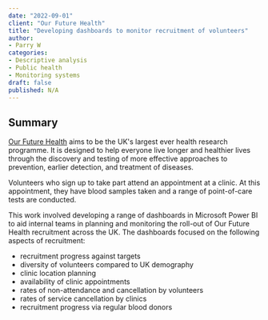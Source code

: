 ```yaml
---
date: "2022-09-01"
client: "Our Future Health"
title: "Developing dashboards to monitor recruitment of volunteers"
author:
- Parry W
categories:
- Descriptive analysis
- Public health
- Monitoring systems
draft: false
published: N/A
---
```


## Summary

<a href="https://ourfuturehealth.org.uk/" target="_blank">Our Future Health</a> aims to be the UK's largest ever health research programme. It is designed to help everyone live longer and healthier lives through the discovery and testing of more effective approaches to prevention, earlier detection, and treatment of diseases.

Volunteers who sign up to take part attend an appointment at a clinic. At this appointment, they have blood samples taken and a range of point-of-care tests are conducted.

This work involved developing a range of dashboards in Microsoft Power BI to aid internal teams in planning and monitoring the roll-out of Our Future Health recruitment across the UK. The dashboards focused on the following aspects of recruitment:

* recruitment progress against targets
* diversity of volunteers compared to UK demography
* clinic location planning
* availability of clinic appointments
* rates of non-attendance and cancellation by volunteers
* rates of service cancellation by clinics
* recruitment progress via regular blood donors


